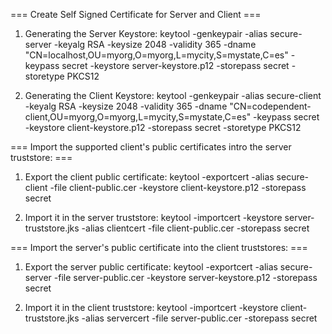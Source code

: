 === Create Self Signed Certificate for Server and Client ===
1) Generating the Server Keystore:
keytool -genkeypair
 -alias secure-server
 -keyalg RSA
 -keysize 2048
 -validity 365
 -dname "CN=localhost,OU=myorg,O=myorg,L=mycity,S=mystate,C=es"
 -keypass secret
 -keystore server-keystore.p12
 -storepass secret
 -storetype PKCS12

2) Generating the Client Keystore:
keytool -genkeypair
 -alias secure-client 
 -keyalg RSA
 -keysize 2048
 -validity 365
 -dname "CN=codependent-client,OU=myorg,O=myorg,L=mycity,S=mystate,C=es"
 -keypass secret
 -keystore client-keystore.p12
 -storepass secret
 -storetype PKCS12
 
 === Import the supported client's public certificates intro the server truststore: ===
1) Export the client public certificate: 
keytool -exportcert -alias secure-client -file client-public.cer -keystore client-keystore.p12 -storepass secret

2) Import it in the server truststore: 
keytool -importcert -keystore server-truststore.jks -alias clientcert -file client-public.cer -storepass secret

 === Import the server's public certificate into the client truststores: ===
 1) Export the server public certificate:
 keytool -exportcert -alias secure-server -file server-public.cer -keystore server-keystore.p12 -storepass secret

2) Import it in the client truststore:
keytool -importcert -keystore client-truststore.jks -alias servercert -file server-public.cer -storepass secret